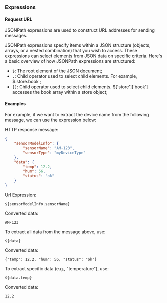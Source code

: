 ### Expressions
#### Request URL

JSONPath expressions are used to construct URL addresses for sending messages.

JSONPath expressions specify items within a JSON structure (objects, arrays, or a nested combination) that you wish to access. These expressions can select elements from JSON data on specific criteria. Here's a basic overview of how JSONPath expressions are structured:

- `$`: The root element of the JSON document;
- `.`: Child operator used to select child elements. For example, $.store.book ;
- `[]`: Child operator used to select child elements. $['store']['book'] accesses the book array within a store object;

#### Examples

For example, if we want to extract the device name from the following message, we can use the expression below:

HTTP response message:

```json
{
	"sensorModelInfo": {
		"sensorName": "AM-123",
		"sensorType": "myDeviceType"
	},
	"data": {
		"temp": 12.2,
		"hum": 56,
		"status": "ok"
	}
}
```

Url Expression:

`${sensorModelInfo.sensorName}`

Converted data:

`AM-123`

To extract all data from the message above, use:

`${data}`

Converted data:

`{"temp": 12.2, "hum": 56, "status": "ok"}`

To extract specific data (e.g., "temperature"), use:

`${data.temp}`

Converted data:

`12.2`
